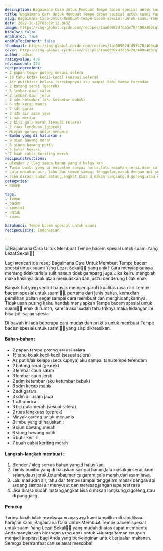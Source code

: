 ```yaml
---
description: Bagaimana Cara Untuk Membuat Tempe bacem spesial untuk suami Yang Lezat Sekali"
title: Bagaimana Cara Untuk Membuat Tempe bacem spesial untuk suami Yang Lezat Sekali
slug: Bagaimana-Cara-Untuk-Membuat-Tempe-bacem-spesial-untuk-suami-Yang-Lezat-Sekali
date: 2022-10-17T03:09:12.063Z
image: https://img-global.cpcdn.com/recipes/1aa60987dfd55470/400x400cq70/photo.jpg
hideToc: false
enableToc: true
enableTocContent: false
thumbnail: https://img-global.cpcdn.com/recipes/1aa60987dfd55470/400x400cq70/photo.jpg
cover: https://img-global.cpcdn.com/recipes/1aa60987dfd55470/400x400cq70/photo.jpg
author: admin
ratingvalue: 4.8
reviewcount: 124
recipeingredient:
- 2 papan tempe potong sesuai selera
- 15 tahu kotak kecil-kecil (sesuai selera)
- Air putih/air kelapa (secukupnya) aku sampai tahu tempe terendam
- 2 batang serai (geprek)
- 3 lembar daun salam
- 3 lembar daun jeruk
- 2 sdm ketumbar (aku ketumbar bubuk)
- 6 sdm kecap manis
- 2 sdt garam
- 3 sdm air asam jawa
- 1 sdt merica
- 3 biji gula merah (sesuai selera)
- 2 ruas lengkuas (geprek)
- Minyak goreng untuk menumis
- Bumbu yang di haluskan :
- 9 siun bawang merah
- 6 siung bawang putih
- 5 butir kemiri
- 7 buah cabai keriting merah
recipeinstructions:
- Blender / uleg semua bahan yang d halus kan
- Tumis bumbu yang di haluskan sampai harum,lalu masukan serai,daun salam,daun jeruk,ketumbar,merica garam,gula merah,dan asam jawa.
- Lalu masukan air, tahu dan tempe sampai tenggelam,masak dengan api sedang sampai air menyusut dan meresap,jangan lupa test rasa
- Jika dirasa sudah matang,angkat bisa d makan langsung,d goreng,atau di panggang
categories:
- Resep

tags:
- Tempe
- bacem
- spesial
- untuk
- suami

katakunci: Tempe bacem spesial untuk suami
recipecuisine: Indonesian

---
```


![Bagaimana Cara Untuk Membuat Tempe bacem spesial untuk suami Yang Lezat Sekali👩‍🍳](https://img-global.cpcdn.com/recipes/1aa60987dfd55470/400x400cq70/photo.jpg)

Lagi mencari ide resep Bagaimana Cara Untuk Membuat Tempe bacem spesial untuk suami Yang Lezat Sekali👩‍🍳 yang unik? Cara menyiapkannya memang tidak terlalu sulit namun tidak gampang juga. Jika keliru mengolah maka hasilnya tidak akan memuaskan dan justru cenderung tidak enak.

Banyak hal yang sedikit banyak mempengaruhi kualitas rasa dari Tempe bacem spesial untuk suami👩‍🍳, pertama dari jenis bahan, kemudian pemilihan bahan segar sampai cara membuat dan menghidangkannya. Tidak usah pusing kalau hendak menyiapkan Tempe bacem spesial untuk suami👩‍🍳 enak di rumah, karena asal sudah tahu triknya maka hidangan ini bisa jadi sajian spesial.

Di bawah ini ada beberapa cara mudah dan praktis untuk membuat Tempe bacem spesial untuk suami👩‍🍳 yang siap dikreasikan.

<!--inarticleads1-->

#### Bahan-bahan :

- 2 papan tempe potong sesuai selera
- 15 tahu kotak kecil-kecil (sesuai selera)
- Air putih/air kelapa (secukupnya) aku sampai tahu tempe terendam
- 2 batang serai (geprek)
- 3 lembar daun salam
- 3 lembar daun jeruk
- 2 sdm ketumbar (aku ketumbar bubuk)
- 6 sdm kecap manis
- 2 sdt garam
- 3 sdm air asam jawa
- 1 sdt merica
- 3 biji gula merah (sesuai selera)
- 2 ruas lengkuas (geprek)
- Minyak goreng untuk menumis
- Bumbu yang di haluskan :
- 9 siun bawang merah
- 6 siung bawang putih
- 5 butir kemiri
- 7 buah cabai keriting merah

<!--inarticleads2-->

#### Langkah-langkah membuat :

1. Blender / uleg semua bahan yang d halus kan
1. Tumis bumbu yang di haluskan sampai harum,lalu masukan serai,daun salam,daun jeruk,ketumbar,merica garam,gula merah,dan asam jawa.
1. Lalu masukan air, tahu dan tempe sampai tenggelam,masak dengan api sedang sampai air menyusut dan meresap,jangan lupa test rasa
1. Jika dirasa sudah matang,angkat bisa d makan langsung,d goreng,atau di panggang

#### Penutup

Terima kasih telah membaca resep yang kami tampilkan di sini. Besar harapan kami, Bagaimana Cara Untuk Membuat Tempe bacem spesial untuk suami Yang Lezat Sekali👩‍🍳 yang mudah di atas dapat membantu Anda menyiapkan hidangan yang enak untuk keluarga/teman maupun menjadi inspirasi bagi Anda yang berkeinginan untuk berjualan makanan. Semoga bermanfaat dan selamat mencoba!